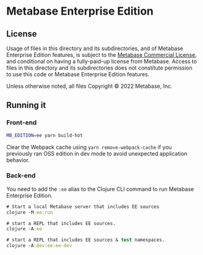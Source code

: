 # Metabase Enterprise Edition

## License

Usage of files in this directory and its subdirectories, and of Metabase Enterprise Edition features, is subject to
the [Metabase Commercial License](https://www.metabase.com/license/commercial), and conditional on having a
fully-paid-up license from Metabase. Access to files in this directory and its subdirectories does not constitute
permission to use this code or Metabase Enterprise Edition features.

Unless otherwise noted, all files Copyright © 2022 Metabase, Inc.

## Running it

### Front-end

```sh
MB_EDITION=ee yarn build-hot
```

Clear the Webpack cache using `yarn remove-webpack-cache` if you previously ran OSS edition in dev mode to avoid unexpected application behavior.

### Back-end

You need to add the `:ee` alias to the Clojure CLI command to run Metabase Enterprise Edition.

```clj
# Start a local Metabase server that includes EE sources
clojure -M:ee:run

# start a REPL that includes EE sources.
clojure -A:ee

# start a REPL that includes EE sources & test namespaces.
clojure -A:dev:ee:ee-dev
```
